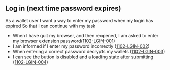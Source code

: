 ## Log in (next time password expires)

As a wallet user I want a way to enter my password when my login has expired So that I can continue with my task

- When I have quit my browser, and then reopened, I am asked to enter my browser extension password(<a name="1102-LGIN-001" href="#1102-LGIN-001">1102-LGIN-001</a>)
- I am informed if I enter my password incorrectly (<a name="1102-LGIN-002" href="#1102-LGIN-002">1102-LGIN-002</a>)
- When entering a correct password decrypts my wallets (<a name="1102-LGIN-003" href="#1102-LGIN-003">1102-LGIN-003</a>)
- I can see the button is disabled and a loading state after submitting (<a name="1102-LGIN-004" href="#1102-LGIN-004">1102-LGIN-004</a>)
